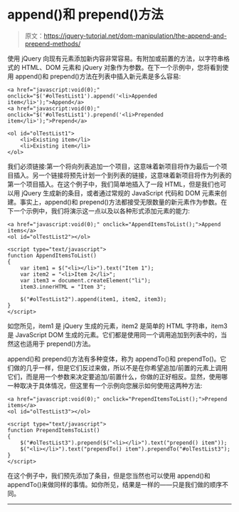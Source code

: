 # append()和 prepend()方法

> 原文：<https://jquery-tutorial.net/dom-manipulation/the-append-and-prepend-methods/>

使用 jQuery 向现有元素添加新内容非常容易。有附加或前置的方法，以字符串格式的 HTML、DOM 元素和 jQuery 对象作为参数。在下一个示例中，您将看到使用 append()和 prepend()方法在列表中插入新元素是多么容易:

```
<a href="javascript:void(0);" onclick="$('#olTestList1').append('<li>Appended item</li>');">Append</a>   
<a href="javascript:void(0);" onclick="$('#olTestList1').prepend('<li>Prepended item</li>');">Prepend</a>

<ol id="olTestList1">
	<li>Existing item</li>
	<li>Existing item</li>
</ol>
```

我们必须链接:第一个将向列表追加一个项目，这意味着新项目将作为最后一个项目插入。另一个链接将预先计划一个到列表的链接，这意味着新项目将作为列表的第一个项目插入。在这个例子中，我们简单地插入了一段 HTML，但是我们也可以用 jQuery 生成新的条目，或者通过常规的 JavaScript 代码和 DOM 元素来创建。事实上，append()和 prepend()方法都接受无限数量的新元素作为参数。在下一个示例中，我们将演示这一点以及以各种形式添加元素的能力:

```
<a href="javascript:void(0);" onclick="AppendItemsToList();">Append items</a>   
<ol id="olTestList2"></ol>

<script type="text/javascript">
function AppendItemsToList()
{
	var item1 = $("<li></li>").text("Item 1");
	var item2 = "<li>Item 2</li>";
	var item3 = document.createElement("li");
	item3.innerHTML = "Item 3";

	$("#olTestList2").append(item1, item2, item3);
}
</script>
```

如您所见，item1 是 jQuery 生成的元素，item2 是简单的 HTML 字符串，item3 是 JavaScript DOM 生成的元素。它们都是使用同一个调用追加到列表中的，当然这也适用于 prepend()方法。

append()和 prepend()方法有多种变体，称为 appendTo()和 prependTo()。它们做的几乎一样，但是它们反过来做，所以不是在你希望追加/前置的元素上调用它们，而是用一个参数来决定要追加/前置什么，你做的正好相反。显然，使用哪一种取决于具体情况，但这里有一个示例向您展示如何使用这两种方法:

<input type="hidden" name="IL_IN_ARTICLE">

```
<a href="javascript:void(0);" onclick="PrependItemsToList();">Prepend items</a>   
<ol id="olTestList3"></ol>

<script type="text/javascript">
function PrependItemsToList()
{	
	$("#olTestList3").prepend($("<li></li>").text("prepend() item"));
	$("<li></li>").text("prependTo() item").prependTo("#olTestList3");
}
</script>
```

在这个例子中，我们预先添加了条目，但是您当然也可以使用 append()和 appendTo()来做同样的事情。如你所见，结果是一样的——只是我们做的顺序不同。

* * *